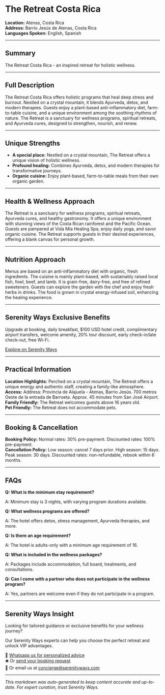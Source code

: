 # The Retreat Costa Rica

**Location:** Atenas, Costa Rica  
**Address:** Barrio Jesús de Atenas, Costa Rica  
**Languages Spoken:** English, Spanish

---

## Summary

The Retreat Costa Rica - an inspired retreat for holistic wellness.

---

## Full Description

The Retreat Costa Rica offers holistic programs that heal deep stress and burnout. Nestled on a crystal mountain, it blends Ayurveda, detox, and modern therapies. Guests enjoy a plant-based anti-inflammatory diet, farm-to-table cuisine, and a unique environment among the soothing rhythms of nature. The Retreat is a sanctuary for wellness programs, spiritual retreats, and Ayurveda cures, designed to strengthen, nourish, and renew.

---

## Unique Strengths

- **A special place:** Nestled on a crystal mountain, The Retreat offers a unique vision of holistic wellness.
- **Profound healing:** Combines Ayurveda, detox, and modern therapies for transformative journeys.
- **Organic cuisine:** Enjoy plant-based, farm-to-table meals from their own organic garden.

---

## Health & Wellness Approach

The Retreat is a sanctuary for wellness programs, spiritual retreats, Ayurveda cures, and healthy gastronomy. It offers a unique environment with stunning views of the Costa Rican rainforest and the Pacific Ocean. Guests are pampered at Vida Mía Healing Spa, enjoy daily yoga, and savor organic cuisine. The Retreat supports guests in their desired experiences, offering a blank canvas for personal growth.

---

## Nutrition Approach

Menus are based on an anti-inflammatory diet with organic, fresh ingredients. The cuisine is mainly plant-based, with sustainably raised local fish, fowl, beef, and lamb. It is grain-free, dairy-free, and free of refined sweeteners. Guests can explore the garden with the chef and enjoy fresh herbs in drinks. The food is grown in crystal energy-infused soil, enhancing the healing experience.

---

## Serenity Ways Exclusive Benefits

Upgrade at booking, daily breakfast, $100 USD hotel credit, complimentary airport transfers, welcome amenity, 20% tour discount, early check-in/late check-out, free Wi-Fi.

[Explore on Serenity Ways](https://serenityways.com/collections/the-retreat-costa-rica)

---

## Practical Information

**Location Highlights:** Perched on a crystal mountain, The Retreat offers a unique energy and authentic staff, creating a family-like atmosphere.  
**Access:** Address: Provincia de Alajuela - Atenas, Barrio Jesús. 700 metros Oeste de la entrada de Barroeta. Approx. 45 minutes from San José Airport.  
**Family Friendly:** The Retreat welcomes guests above 16 years old.  
**Pet Friendly:** The Retreat does not accommodate pets.

---

## Booking & Cancellation

**Booking Policy:** Normal rates: 30% pre-payment. Discounted rates: 100% pre-payment.  
**Cancellation Policy:** Low season: cancel 7 days prior. High season: 15 days. Peak season: 30 days. Discounted rates: non-refundable, rebook within 6 months.

---

## FAQs

**Q: What is the minimum stay requirement?**

A: Minimum stay is 3 nights, with varying program durations available.

**Q: What wellness programs are offered?**

A: The hotel offers detox, stress management, Ayurveda therapies, and more.

**Q: Is there an age requirement?**

A: The hotel is adults-only with a minimum age requirement of 16.

**Q: What is included in the wellness packages?**

A: Packages include accommodation, full board, treatments, and consultations.

**Q: Can I come with a partner who does not participate in the wellness program?**

A: Yes, partners are welcome even if they do not participate in a program.


---

## Serenity Ways Insight

Looking for tailored guidance or exclusive benefits for your wellness journey?

Our Serenity Ways experts can help you choose the perfect retreat and unlock VIP advantages.

💬 [Whatsapp us for personalized advice](https://wa.me/33786553455)  
🛎️ Or [send your booking request](https://serenityways.com/pages/contact)  
📧 Or email us at [concierge@serenityways.com](mailto:concierge@serenityways.com)

---

*This markdown was auto-generated to keep content accurate and up-to-date. For expert curation, trust Serenity Ways.*
